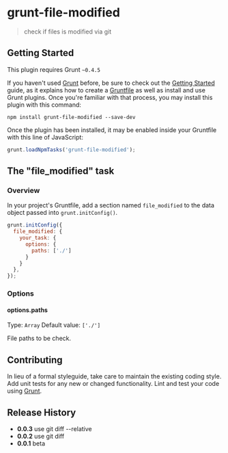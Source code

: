 # grunt-file-modified

> check if files is modified via git

## Getting Started
This plugin requires Grunt `~0.4.5`

If you haven't used [Grunt](http://gruntjs.com/) before, be sure to check out the [Getting Started](http://gruntjs.com/getting-started) guide, as it explains how to create a [Gruntfile](http://gruntjs.com/sample-gruntfile) as well as install and use Grunt plugins. Once you're familiar with that process, you may install this plugin with this command:

```shell
npm install grunt-file-modified --save-dev
```

Once the plugin has been installed, it may be enabled inside your Gruntfile with this line of JavaScript:

```js
grunt.loadNpmTasks('grunt-file-modified');
```

## The "file_modified" task

### Overview
In your project's Gruntfile, add a section named `file_modified` to the data object passed into `grunt.initConfig()`.

```js
grunt.initConfig({
  file_modified: {
    your_task: {
      options: {
        paths: ['./']
      }
    }
  },
});
```

### Options

#### options.paths
Type: `Array`
Default value: `['./']`

File paths to be check.

## Contributing
In lieu of a formal styleguide, take care to maintain the existing coding style. Add unit tests for any new or changed functionality. Lint and test your code using [Grunt](http://gruntjs.com/).

## Release History

- __0.0.3__ use git diff --relative
- __0.0.2__ use git diff
- __0.0.1__ beta

